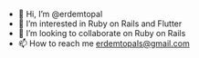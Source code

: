 - 👋 Hi, I’m @erdemtopal
- 👀 I’m interested in Ruby on Rails and Flutter
- 💞️ I’m looking to collaborate on Ruby on Rails
- 📫 How to reach me erdemtopals@gmail.com

<!---
erdemtopal/erdemtopal is a ✨ special ✨ repository because its `README.md` (this file) appears on your GitHub profile.
You can click the Preview link to take a look at your changes.
--->
